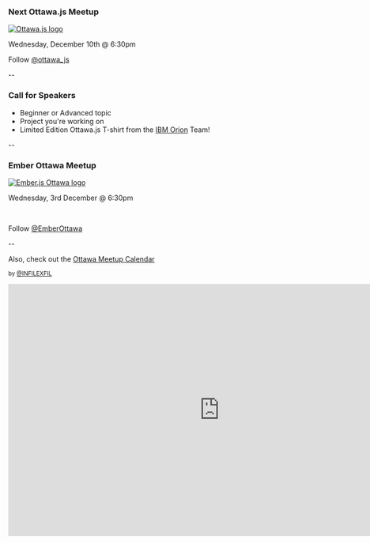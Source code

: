 

### Next Ottawa.js Meetup

[![Ottawa.js logo](../../img/ottawajs.png)](http://www.meetup.com/Ottawa-JavaScript/)

Wednesday, December 10th @ 6:30pm

Follow [@ottawa_js](http://www.twitter.com/ottawa_js)

<!-- --

#### November Lineup
</br>

- Javascript: The good, the bad and the ugly
- Typescript
- Object Orientated Javascript -->

--

### Call for Speakers

- Beginner or Advanced topic
- Project you're working on
- Limited Edition Ottawa.js T-shirt from the [IBM Orion](http://www.eclipse.org/orion/) Team!

--

### Ember Ottawa Meetup

[![Ember.js Ottawa logo](../../img/ember-ottawa.jpeg)](http://www.meetup.com/Ember-js-Ottawa/)

Wednesday, 3rd December @ 6:30pm

<!-- Talk: Getting Started With Ember - Richard Martin -->

<br />

Follow [@EmberOttawa](http://www.twitter.com/EmberOttawa)

--

Also, check out the [Ottawa Meetup Calendar](http://ottawa.infilexfil.com/)

<small>by [@INFILEXFIL](http://www.twitter.com/INFILEXFIL)</small>


<iframe width="854" height="510" src="http://ottawa.infilexfil.com/" frameborder="0" allowfullscreen></iframe>

